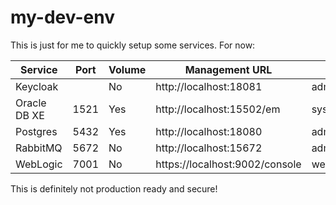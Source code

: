 # my-dev-env

This is just for me to quickly setup some services. For now:

| Service | Port | Volume | Management URL | Username | Password |
|-|-|-|-|-|-|
| Keycloak | | No | http://localhost:18081 | admin | Dummy_123 |
| Oracle DB XE | 1521 | Yes | http://localhost:15502/em | sys / system | Dummy_123 |
| Postgres | 5432 | Yes | http://localhost:18080 | admin@localhost | Dummy_123 |
| RabbitMQ | 5672 | No | http://localhost:15672 | admin | Dummy_123 |
| WebLogic | 7001 | No | https://localhost:9002/console | weblogic | Dummy_123 |

This is definitely not production ready and secure!

